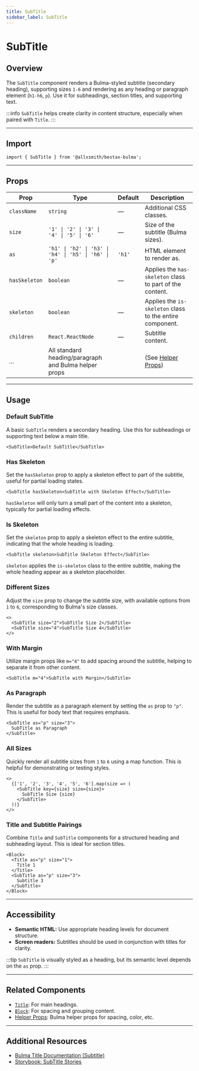 ```yaml
---
title: SubTitle
sidebar_label: SubTitle
---
```


# SubTitle

## Overview

The `SubTitle` component renders a Bulma-styled subtitle (secondary heading), supporting sizes `1-6` and rendering as any heading or paragraph element (`h1-h6`, `p`). Use it for subheadings, section titles, and supporting text.

:::info
`SubTitle` helps create clarity in content structure, especially when paired with `Title`.
:::

---

## Import

```tsx
import { SubTitle } from '@allxsmith/bestax-bulma';
```

---

## Props

| Prop          | Type                                                  | Default | Description                                              |
| ------------- | ----------------------------------------------------- | ------- | -------------------------------------------------------- |
| `className`   | `string`                                              | —       | Additional CSS classes.                                  |
| `size`        | `'1' \| '2' \| '3' \| '4' \| '5' \| '6'`              | —       | Size of the subtitle (Bulma sizes).                      |
| `as`          | `'h1' \| 'h2' \| 'h3' \| 'h4' \| 'h5' \| 'h6' \| 'p'` | `'h1'`  | HTML element to render as.                               |
| `hasSkeleton` | `boolean`                                             | —       | Applies the `has-skeleton` class to part of the content. |
| `skeleton`    | `boolean`                                             | —       | Applies the `is-skeleton` class to the entire component. |
| `children`    | `React.ReactNode`                                     | —       | Subtitle content.                                        |
| ...           | All standard heading/paragraph and Bulma helper props |         | (See [Helper Props](../helpers/usebulmaclasses))         |

---

## Usage

### Default SubTitle

A basic `SubTitle` renders a secondary heading. Use this for subheadings or supporting text below a main title.

```tsx live
<SubTitle>Default SubTitle</SubTitle>
```

### Has Skeleton

Set the `hasSkeleton` prop to apply a skeleton effect to part of the subtitle, useful for partial loading states.

```tsx live
<SubTitle hasSkeleton>SubTitle with Skeleton Effect</SubTitle>
```

`hasSkeleton` will only turn a small part of the content into a skeleton, typically for partial loading effects.

### Is Skeleton

Set the `skeleton` prop to apply a skeleton effect to the entire subtitle, indicating that the whole heading is loading.

```tsx live
<SubTitle skeleton>SubTitle Skeleton Effect</SubTitle>
```

`skeleton` applies the `is-skeleton` class to the entire subtitle, making the whole heading appear as a skeleton placeholder.

### Different Sizes

Adjust the `size` prop to change the subtitle size, with available options from `1` to `6`, corresponding to Bulma's size classes.

```tsx live
<>
  <SubTitle size="2">SubTitle Size 2</SubTitle>
  <SubTitle size="4">SubTitle Size 4</SubTitle>
</>
```

### With Margin

Utilize margin props like `m="4"` to add spacing around the subtitle, helping to separate it from other content.

```tsx live
<SubTitle m="4">SubTitle with Margin</SubTitle>
```

### As Paragraph

Render the subtitle as a paragraph element by setting the `as` prop to `"p"`. This is useful for body text that requires emphasis.

```tsx live
<SubTitle as="p" size="3">
  SubTitle as Paragraph
</SubTitle>
```

### All Sizes

Quickly render all subtitle sizes from `1` to `6` using a map function. This is helpful for demonstrating or testing styles.

```tsx live
<>
  {['1', '2', '3', '4', '5', '6'].map(size => (
    <SubTitle key={size} size={size}>
      SubTitle Size {size}
    </SubTitle>
  ))}
</>
```

### Title and Subtitle Pairings

Combine `Title` and `SubTitle` components for a structured heading and subheading layout. This is ideal for section titles.

```tsx live
<Block>
  <Title as="p" size="1">
    Title 1
  </Title>
  <SubTitle as="p" size="3">
    Subtitle 3
  </SubTitle>
</Block>
```

---

## Accessibility

- **Semantic HTML:** Use appropriate heading levels for document structure.
- **Screen readers:** Subtitles should be used in conjunction with titles for clarity.

:::tip
`SubTitle` is visually styled as a heading, but its semantic level depends on the `as` prop.
:::

---

## Related Components

- [`Title`](./title.md): For main headings.
- [`Block`](./block.md): For spacing and grouping content.
- [Helper Props](../helpers/usebulmaclasses.md): Bulma helper props for spacing, color, etc.

---

## Additional Resources

- [Bulma Title Documentation (Subtitle)](https://bulma.io/documentation/elements/title/#subtitle)
- [Storybook: SubTitle Stories](https://bestax.io/storybook/?path=/story/elements-subtitle--default)
